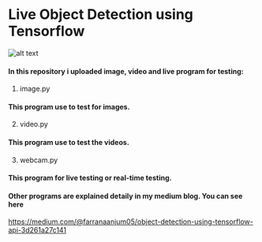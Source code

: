 # Live Object Detection using Tensorflow

![alt text](https://www.digitalvidya.com/wp-content/uploads/2019/02/Tensorflow-Object-Detection-1280x720.jpg)


#### In this repository i uploaded image, video and live program for testing:

1. image.py

#### This program use to test for images.

2. video.py

####  This program use to test the videos.

3. webcam.py

####  This program for live testing or real-time testing.


####  Other programs are explained detaily in my medium blog. You can see here


https://medium.com/@farranaanjum05/object-detection-using-tensorflow-api-3d261a27c141



